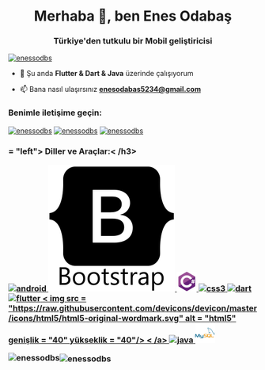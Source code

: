 <h1 align="center">Merhaba 👋, ben Enes Odabaş</h1>
<h3 align="center">Türkiye'den tutkulu bir Mobil geliştiricisi</h3>

<p align="left"> <a href= "https://twitter.com/enessodbs" target = "blank"><img src = "https://img.shields.io/twitter/follow/enessodbs?logo=twitter&style=for-the-badge" alt= "enessodbs" /></a> </p>

- 🔭 Şu anda **Flutter & Dart & Java** üzerinde çalışıyorum

- 📫 Bana nasıl ulaşırsınız **enesodabas5234@gmail.com**

<h3 align=" left">Benimle iletişime geçin:</h3>
<p align="left">
<a href="https://twitter.com/enessodbs" target="blank"><img align="center" src=" https://raw.githubusercontent.com/rahuldkjain/github-profile-readme-generator/master/src/images/icons/Social/twitter.svg" alt = "enessodbs" height = "30" genişlik = "40" / ></a>
<a href = "https://linkedin.com/in/enessodbs" target = "blank"><img align = "center" src = "https://raw.githubusercontent.com/rahuldkjain/" github-profile-readme-generator/master/src/images/icons/Social/linked-in-alt.svg" alt = "enessodbs" height = "30" genişlik = "40" /></a> <a
href ="https://instagram.com/enessodbs" target = "blank"><img align = "center" src = "https://raw.githubusercontent.com/rahuldkjain/github-profile-readme-generator/master/ src/images/icons/Social/instagram.svg" alt = "enessodbs" height = "30" width = "40" /></a> </p> <h3
align

= "left"> Diller ve Araçlar:< /h3>
<p align = "left"> <a href = "https://developer.android.com" target = "_blank" rel = "noreferrer"> <img src = "https://raw.githubusercontent.com/devicons /devicon/master/icons/android/android-original-wordmark.svg" alt = "android" width = "40" height = "40"/> </a> <a href = "https://getbootstrap.com " target = "_blank" rel = "noreferrer"> <img src = "https://raw.githubusercontent.com/devicons/devicon/master/icons/bootstrap/bootstrap-plain-wordmark.svg" alt = "bootstrap" genişlik = "40" yükseklik = "40"/> </a> <a href = "https://www.w3schools.com/cs/" target = "_blank" rel = "noreferrer"> <img src = " https://raw.githubusercontent.com/devicons/devicon/master/icons/csharp/csharp-original.svg" alt = "csharp" width = "40" height = "40"/> </a> <a href ="https://www.w3schools.com/css/" target = "_blank" rel = "noreferrer"> <img src = "https://raw.githubusercontent.com/devicons/devicon/master/icons/css3 /css3-original-wordmark.svg" alt = "css3" width = "40" height = "40"/> </a> <a href = "https://dart.dev" target = "_blank" rel= "noreferrer"> <img src = "https://www.vectorlogo.zone/logos/dartlang/dartlang-icon.svg" alt = "dart" width = "40" height = "40"/> </a> <a href = "https://flutter.dev" target = "_blank" rel = "noreferrer"> <img src = "https://www.vectorlogo.zone/logos/flutterio/flutterio-icon.svg" alt ="flutter" width = "40" height = "40"/> </a> <a href = "https://www.w3.org/html/" target = "_blank" rel = "noreferrer"> < img src = "https://raw.githubusercontent.com/devicons/devicon/master/icons/html5/html5-original-wordmark.svg" alt = "html5" genişlik = "40" yükseklik = "40"/> < /a> <a href = "https://www.java.com" target = "_blank" rel = "noreferrer"> <img src = "https://raw.githubusercontent.com/devicons/devicon/master/ simgeler/java/java-original.svg" alt = "java" width = "40" height = "40"/> </a> <a href = "https://www.mysql.com/" target = " _blank" rel = "noreferrer"> <img src = "https://raw.githubusercontent.com/devicons/devicon/master/icons/mysql/mysql-original-wordmark.svg" alt = "mysql" width = "40" height = "40"/> </a>

</p> <p><img align = "left" src = "https://github-readme-stats. vercel.app/api/top-langs?username=enessodbs&show_icons=true&locale=en&layout=compact" alt="enessodbs" /></p>

<p> <img align="center" src="https:// github-readme-stats.vercel.app/api?username=enessodbs&show_icons=true&locale=tr" alt="enessodbs" /></p>
